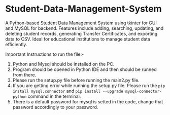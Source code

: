 # Student-Data-Management-System
A Python-based Student Data Management System using tkinter for GUI and MySQL for backend. Features include adding, searching, updating, and deleting student records, generating Transfer Certificates, and exporting data to CSV. Ideal for educational institutions to manage student data efficiently.

Important Instructions to run the file:-

1. Python and Mysql should be installed on the PC.
2. Program should be opened in Python IDE and then should be runned from there.
3. Please run the setup.py file before running the main2.py file.
4. If you are getting error while running the setup.py file. Please run the ```pip install mysql.connector``` and ```pip install --upgrade mysql-connector-python``` command in the terminal.
5. There is a default password for mysql is setted in the code, change that password accordingly to your password.
